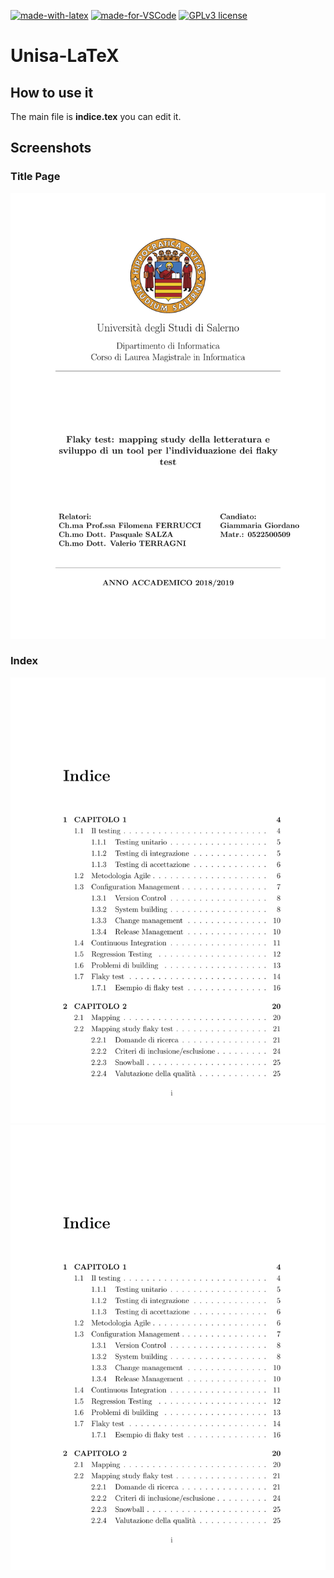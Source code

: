 [![made-with-latex](https://img.shields.io/badge/Made%20with-LaTeX-1f425f.svg)](https://www.latex-project.org/)
[![made-for-VSCode](https://img.shields.io/badge/Made%20for-VSCode-1f425f.svg)](https://code.visualstudio.com/)
[![GPLv3 license](https://img.shields.io/badge/License-GPLv3-blue.svg)](http://perso.crans.org/besson/LICENSE.html)
# Unisa-LaTeX



## How to use it
The main file is **indice.tex** you can edit it.

## Screenshots
### Title Page
![Title Page](/Example/indice-1-1.jpg)

### Index
![Index](/Example/indice-3-1.jpg)
![Index](/Example/indice-3-1.jpg)

